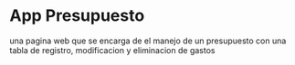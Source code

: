 # App Presupuesto

una pagina web que se encarga de el manejo de un presupuesto con una tabla de registro, modificacion y eliminacion de gastos  
